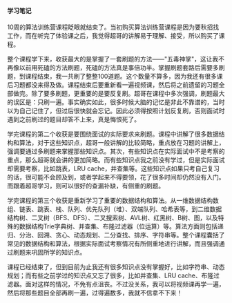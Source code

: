 #### 学习笔记
10周的算法训练营课程眨眼就结束了。当初购买算法训练营课程是因为要秋招找工作，而在听完了体验课之后，我觉得超哥的讲解易于理解、接受，所以购买了课程。

整个课程学下来，收获最大的是掌握了一套刷题的方法——"五毒神掌"，这让我不再像以前用死磕的方法刷题，死磕的方法真是事倍功半。掌握刷题套路后需要多刷题，到课程结束，我一共刷了整整100道题。这个数量不算多，因为我还有很多课后习题都没来得及做。课程结束后要重新看一遍视频课，然后将之前遗留的习题全部做完。除了要多刷题，更重要的是要反复刷。超哥在课程中多次强调，刷题最大的误区是：只刷一遍。事实确实如此，很多时候大脑的记忆是非此不靠谱的，当时以为自己记住了，但过后很快就会忘记。因此必须得按照计划反复刷，否则面试时遇到之前刷过的题目却答不上来，真是悔恨死了。

学完课程的第二个收获是要围绕面试的实际要求来刷题。课程中讲解了很多数据结构和算法，对于这些知识点，超哥一般讲解的比较简略，重点放在习题的讲解上，强调要通过多刷题来掌握那些知识点。其次，有些知识点在实际面试中不是考察的重点，那么超哥就会讲的更加简略。而有些知识点我之前没有学过，但是实际面试却需要考察，比如跳表，LRU cache，并查集等。这些知识点如果只考自己复习的话，很可能不会顾及到，或者学起来不得要领，花了很多时间却仍然没有入门。而跟着超哥学习，则可以很好的查漏补缺，有侧重的刷题。

学完课程的第三个收获是重新学习了重要的数据结构和算法。从一维数据结构数组、链表、跳表、栈、队列、优先队列（堆）、双端队列、哈希表等，到二维数据结构树、二叉树（BFS、DFS）、二叉搜索树、AVL树、红黑树、B树、图，以及特殊的数据结构Trie字典树、并查集、布隆过滤器（位运算）等。算法方面则包括递归、分治、回溯、贪心、动态规划、二分查找、排序、字符串等。整个课程囊括了常见的数据结构和算法，根据实际面试考察情况有所侧重地进行讲解，而且强调通过刷题来巩固所学的知识点。

课程已经结束了，但到目前为止我还有很多知识点没有掌握好，比如字符串、动态规划；而有些之前学过的知识点又忘了很多，比如并查集、LRU cache、布隆过滤器。面对这样的情况，不免有点沮丧。不过没关系，我可以将视频课再学一遍，然后将那些题目全部再刷一遍，过得遍数多，我就不信拿不下来！